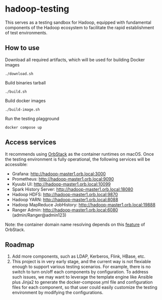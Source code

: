 # hadoop-testing

This serves as a testing sandbox for Hadoop, equipped with fundamental components
of the Hadoop ecosystem to facilitate the rapid establishment of test environments.

## How to use

Download all required artifacts, which will be used for building Docker images
```
./download.sh
```

Build binaries tarball
```
./build.sh
```

Build docker images
```
./build-image.sh
```

Run the testing plagground
```
docker compose up
```

## Access services

It recommends using [OrbStack](https://docs.orbstack.dev/) as the container runtimes on macOS.
Once the testing environment is fully operational, the following services will be accessible:

- Grafana: http://hadoop-master1.orb.local:3000
- Prometheus: http://hadoop-master1.orb.local:9090
- Kyuubi UI: http://hadoop-master1.orb.local:10099
- Spark History Server: http://hadoop-master1.orb.local:18080
- Hadoop HDFS: http://hadoop-master1.orb.local:9870
- Hadoop YARN: http://hadoop-master1.orb.local:8088
- Hadoop MapReduce JobHistory: http://hadoop-master1.orb.local:19888
- Ranger Admin: http://hadoop-master1.orb.local:6080 (admin/Ranger@admin123)

Note: the container domain name resolving depends on this [feature](https://docs.orbstack.dev/docker/domains) of OrbStack.

## Roadmap

1. Add more components, such as LDAP, Kerberos, Flink, HBase, etc.
2. This project is in very early stage, and the current way is not flexiable enough to support various testing scenarios.
For example, there is no switch to turn on/off each components by configuration. To address such issues, we may want
to leverage the template engine like Ansible plus Jinja2 to generate the docker-compose.yml file and configuration files
for each component, so that user could easily customize the testing environment by modifying the configurations.
